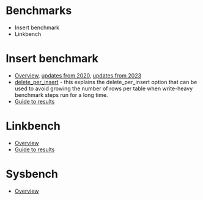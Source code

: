 
# Benchmarks

* Insert benchmark
* Linkbench

# Insert benchmark

* [Overview](http://smalldatum.blogspot.com/2017/06/the-insert-benchmark.html), [updates from 2020](http://smalldatum.blogspot.com/2020/07/updates-for-insert-benchmark.html), [updates from 2023](https://smalldatum.blogspot.com/2023/12/updates-for-insert-benchmark-december.html)
* [delete_per_insert](http://smalldatum.blogspot.com/2023/05/updates-to-insert-benchmark.html) - this explains the delete_per_insert option that can be used to avoid growing the number of rows per table when write-heavy benchmark steps run for a long time.
* [Guide to results](ibench-results.md)

# Linkbench

* [Overview](http://smalldatum.blogspot.com/2017/06/all-about-linkbench.html)
* [Guide to results](linkbench-results.md)

# Sysbench

* [Overview](http://smalldatum.blogspot.com/2023/03/how-i-run-sysbench.html)
